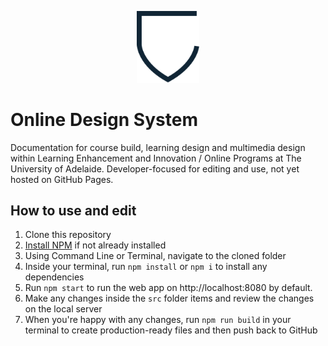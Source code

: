 <p align="center"><img src="https://raw.githubusercontent.com/UAMediaProd/online-design-system/main/src/assets/images/half-shield.svg?token=ACBUYBTBOVROG7NLOJRDCXLBOD7DQ" style="width: 100px; margin-left: auto; margin-right: auto;"></p>

# Online Design System

Documentation for course build, learning design and multimedia design within Learning Enhancement and Innovation / Online Programs at The University of Adelaide. Developer-focused for editing and use, not yet hosted on GitHub Pages.

## How to use and edit

1. Clone this repository
2. [Install NPM](https://nodejs.org/en/download/) if not already installed
3. Using Command Line or Terminal, navigate to the cloned folder
4. Inside your terminal, run `npm install` or `npm i` to install any dependencies
5. Run `npm start` to run the web app on http://localhost:8080 by default.
6. Make any changes inside the `src` folder items and review the changes on the local server
7. When you're happy with any changes, run `npm run build` in your terminal to create production-ready files and then push back to GitHub
